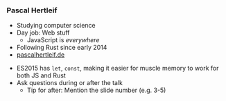 
### Pascal Hertleif

- Studying computer science
- Day job: Web stuff
    + JavaScript is _everywhere_
- Following Rust since early 2014
- [pascalhertleif.de](http://pascalhertleif.de/)

<aside class="notes">
    
- ES2015 has `let`, `const`, making it easier for muscle memory to work for both JS and Rust
- Ask questions during or after the talk
    + Tip for after: Mention the slide number (e.g. 3-5)

</aside>